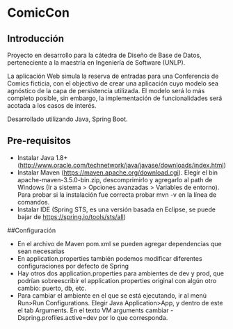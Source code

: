 # ComicCon
## Introducción
Proyecto en desarrollo para la cátedra de Diseño de Base de Datos, perteneciente a la maestría en Ingeniería de Software (UNLP).

La aplicación Web simula la reserva de entradas para una Conferencia de Comics ficticia, con el objectivo de crear una aplicación cuyo modelo sea agnóstico de la capa de persistencia utilizada. El modelo será lo más completo posible, sin embargo, la implementación de funcionalidades será acotada a los casos de interés.

Desarrollado utilizando Java, Spring Boot.

## Pre-requisitos
- Instalar Java 1.8+ (http://www.oracle.com/technetwork/java/javase/downloads/index.html)
- Instalar Maven (https://maven.apache.org/download.cgi). Elegir el bin apache-maven-3.5.0-bin.zip, descomprimirlo y agregarlo al path de Windows (Ir a sistema > Opciones avanzadas > Variables de entorno).
	Para probar si la instalación fue correcta probar mvn -v en la línea de comandos.
- Instalar IDE (Spring STS, es una versión basada en Eclipse, se puede bajar de https://spring.io/tools/sts/all)

##Configuración
- En el archivo de Maven pom.xml se pueden agregar dependencias que sean necesarias
- En application.properties también podemos modificar diferentes configuraciones por defecto de Spring
- Hay otros dos application.properties para ambientes de dev y prod, que podrían sobreescribir el application.properties original con algún otro cambio: puerto, db, etc.
- Para cambiar el ambiente en el que se está ejecutando, ir al menú Run>Run Configurations. Elegir Java Application>App, y dentro de este el tab Arguments. En el texto VM arguments cambiar -Dspring.profiles.active=dev por lo que corresponda.